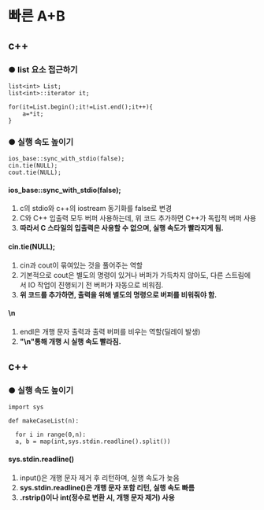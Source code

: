 <h1>빠른 A+B</h1>
<h2>c++</h2>
<h3>● list 요소 접근하기</h3>
  <p>
    
    list<int> List;
    list<int>::iterator it;
  
    for(it=List.begin();it!=List.end();it++){
        a=*it;
    }
  
  </p>
<h3>● 실행 속도 높이기</h3>
  <p>  
    
    ios_base::sync_with_stdio(false);
    cin.tie(NULL);
    cout.tie(NULL);
  
  </p>
<h4>ios_base::sync_with_stdio(false);</h4>   
  <ol>
    <li>c의 stdio와 c++의 iostream 동기화를 false로 변경</li>
    <li>C와 C++ 입출력 모두 버퍼 사용하는데, 위 코드 추가하면 C++가 독립적 버퍼 사용</li>
    <li><b>따라서 C 스타일의 입출력은 사용할 수 없으며, 실행 속도가 빨라지게 됨.</b></li>
  </ol>
  
<h4>cin.tie(NULL);</h4>  
  <ol>
    <li>cin과 cout이 묶여있는 것을 풀어주는 역할</li>
    <li>기본적으로 cout은 별도의 명령이 있거나 버퍼가 가득차지 않아도, 
      다른 스트림에서 IO 작업이 진행되기 전 버퍼가 자동으로 비워짐.</li>
    <li><b>위 코드를 추가하면, 출력을 위해 별도의 명령으로 버퍼를 비워줘야 함.</b></li>
  </ol>
  
 <h4>\n</h4>  
  <ol>
    <li>endl은 개행 문자 출력과 출력 버퍼를 비우는 역할(딜레이 발생)</li>
    <li><b>"\n"통해 개행 시 실행 속도 빨라짐.</b></li>
  </ol>
<h2>c++</h2>
<h3>● 실행 속도 높이기</h3>
  <p>
    
    import sys
    
    def makeCaseList(n):
    
      for i in range(0,n):
      a, b = map(int,sys.stdin.readline().split())
    
  </p>
  <h4>sys.stdin.readline()</h4>  
  <ol>
    <li>input()은 개행 문자 제거 후 리턴하며, 실행 속도가 늦음</li>
    <li><b>sys.stdin.readline()은 개행 문자 포함 리턴, 실행 속도 빠름</b></li>
    <li><b>.rstrip()이나 int(정수로 변환 시, 개행 문자 제거) 사용</b></li>
  </ol>
    
